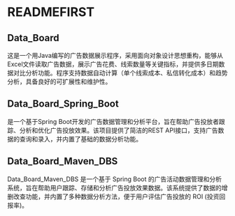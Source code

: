# READMEFIRST
## Data_Board
这是一个用Java编写的广告数据展示程序，采用面向对象设计思想重构，能够从Excel文件读取广告数据，展示广告花费、线索数量等关键指标，并提供多日期数据对比分析功能。程序支持数据自动计算（单个线索成本、私信转化成本）和趋势分析，具备良好的可扩展性和维护性。
## Data_Board_Spring_Boot
是一个基于Spring Boot开发的广告数据管理和分析平台，旨在帮助广告投放者跟踪、分析和优化广告投放效果。该项目提供了简洁的REST API接口，支持广告数据的查询和录入，并内置了基础的数据分析功能。
## Data_Board_Maven_DBS
Data_Board_Maven_DBS 是一个基于 Spring Boot 的广告活动数据管理和分析系统，旨在帮助用户跟踪、存储和分析广告投放效果数据。该系统提供了数据的增删改查功能，并内置了多种数据分析方法，便于用户评估广告投放的 ROI (投资回报率)。
